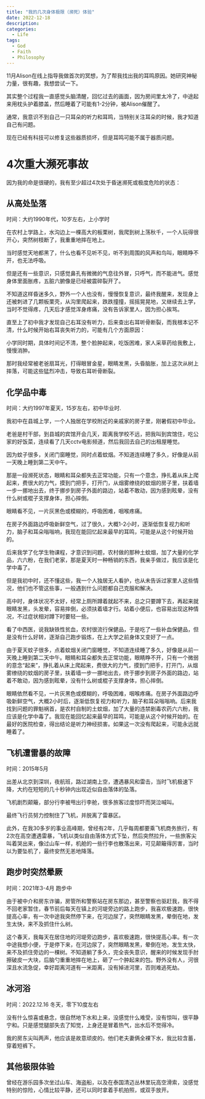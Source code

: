 ```yaml
---
title: "我的几次身体极限（濒死）体验"
date: 2022-12-18
description: 
categories:
  - Life
tags:
  - God
  - Faith
  - Philosophy
---
```


11月Alison在线上指导我做首次的冥想，为了帮我找出我的耳鸣原因。她研究神秘力量，很有趣，我想尝试一下。

其实整个过程我一直感觉头脑清醒，回忆过去的画面，因为房间里太冷了，中途起来用枕头护着膝盖，然后睡着了可能有1-2分钟，被Alison催醒了。

通常，我意识不到自己一只耳朵的听力和耳鸣，当特别关注耳朵的时候，我才知道自己有问题。

现在已经有科技可以修复这些器质损坏，但是耳鸣可能不属于器质问题。

# 4次重大濒死事故

因为我的命是很硬的，我有至少超过4次处于昏迷濒死或极度危险的状态：

## 从高处坠落

时间：大约1990年代，10岁左右，上小学时

在农村上学路上，水沟边上一棵高大的板栗树，我爬到树上荡秋千，一个人玩得很开心，突然树枝断了，我重重地摔在地上。

当时感觉天地都黑了，什么也看不见听不见，听不到周围的风声和鸟叫，眼睛睁不开，也无法呼吸。

但是还有一些意识，只感觉鼻孔有微微的气息往外冒，只呼气，而不能进气。感觉身体里面胀疼，五脏六腑像是已经被震碎裂开了。

不知道这样昏迷多久，野外一个人也没有，慢慢恢复意识，最终我醒来，发现身上还被刺进了几颗板栗壳，从沟里爬起来，跌跌撞撞，摇摇晃晃地，又继续去上学，当时不觉得疼，几天后才感觉浑身疼痛，没有告诉家里人，因为担心挨骂。

直至上了初中我才发现自己右耳没有听力，后来查出右耳听骨断裂，而我根本记不清，什么时候开始右耳丧失听力的，可能有几个方面原因：

小学同时期，具体时间记不清，整个脸肿起来，吃饭困难，家人采草药给我敷上，慢慢消肿。

那时我经常被老爸扇耳光，打得眼冒金星，眼睛发黑，头昏脑胀，加上这次从树上摔落，可能这些猛烈冲击，导致右耳听骨断裂。


## 化学品中毒

时间：大约1997年夏天，15岁左右，初中毕业时.

我初中在县城上学，一个人独居在学校附近的亲戚家的房子里，刚暑假初中毕业。

老爸是村干部，到县城的宾馆开会几天，距离我学校不远，把我叫到宾馆住，吃公家的好饭菜，连续看了几天cctv电影频道，然后我回去自己的出租屋睡觉。

因为蚊子很多，关闭门窗睡觉，同时点着蚊烟。不知道连续睡了多久，好像是从前一天晚上睡到第二天中午。

那是一段濒死状态，眼睛和耳朵都失去正常功能，只有一个意念，挣扎着从床上爬起来，费很大的力气，摸到门把手，打开门，从烟雾缭绕的蚊烟的房子里，扶着墙一步一挪地出去，终于挪步到房子外面的路边，站着不敢动，因为感到眩晕，没有什么树或棍子支撑身体，担心摔倒。

眼睛看不见，一片灰黑色或模糊的，呼吸困难，咽喉疼痛。

在房子外面路边呼吸新鲜空气，过了很久，大概1-2小时，逐渐低恢复视力和听力，脑子和耳朵嗡嗡响，我现在能回忆起来最早的耳鸣，可能是从这个时候开始的。

后来我学了化学生物课程，才意识到问题，农村做的那种土蚊烟，加了大量的化学品，六六粉，在我们老家，那是夏天时一种畅销的东西，我亲手做过，我应该是化学中毒了。

但是我初中时，还不懂这些，我一个人独居无人看护，也从未告诉过家里人这些情况，他们也不管这些事，一般遇到什么问题都自己克服和解决。

高中时，身体状况不太好，经常上厕所蹲着就起不来，总之只要蹲下去，再起来就眼睛发黑，头发晕，容易摔倒，必须扶着墙才行。站着小便后，也容易出现这种情况，不过症状相对蹲下时要轻一些。

看了中西医，说我缺铁性贫血，农村很流行保健品，于是吃了一些补血保健品，但是没有什么好转，逐渐自己跑步锻炼，在上大学之前身体又变好了一点。


由于夏天蚊子很多，点着蚊烟关闭门窗睡觉，不知道连续睡了多久，好像是从前一天晚上睡到第二天中午。眼睛和耳朵都失去正常功能，眼睛睁不开，只有一个微弱的意念“起来”，挣扎着从床上爬起来，费很大的力气，摸到门把手，打开门，从烟雾缭绕的蚊烟的房子里，扶着墙一步一挪地出去，终于挪步到房子外面的路边，站着不敢动，因为感到眩晕，没有什么树或棍子支撑身体，担心摔倒。

眼睛依然看不见，一片灰黑色或模糊的，呼吸困难，咽喉疼痛。在房子外面路边呼吸新鲜空气，大概2小时后，逐渐低恢复视力和听力，脑子和耳朵嗡嗡响。后来我找到问题的罪魁祸首，是农村自制的土蚊烟，加了大量的违禁剧毒农药六六粉，我应该是化学中毒了。我现在能回忆起来最早的耳鸣，可能是从这个时候开始的。在最好的医院检查，得出结论是听力神经损害。如果这一次没有爬起来，可能永远就睡着了。


## 飞机遭雷暴的故障

时间：2015年5月

出差从北京到深圳，夜航班，路过湖南上空，遭遇暴风和雷击，当时飞机极速下降，大约在短短的几十秒钟内出现近似自由落体的坠落。

飞机剧烈颠簸，部分行李被甩出行李舱，很多旅客过度惊吓而哭泣喊叫。

最终飞行员努力控制住了飞机，并脱离了雷暴区。


此外，在我30多岁的事业高峰期，曾经有2年，几乎每周都要乘飞机商务旅行，有2次在高空遭遇雷暴，飞机以类似自由落体方式下坠，然后突然拉升，一些旅客尖叫着哭出来，像过山车一样，机舱的一些行李也散落出来，可见颠簸得厉害，当时以为要坠机了，最终安然无恙地降落。


## 跑步时突然晕厥

时间：2021年3-4月 跑步中

由于被中介和房东诈骗，房管所和警察站在房东那边，甚至警察也驱赶我，我不得不回老家暂住，春节前后每天在镇上的河堤旁边的路上跑步，我喜欢极速跑，很快提高心率，有一次中途我突然停下来，在河边尿了，突然眼睛发黑，晕倒在地，发生太快，来不及抓住什么树。

这个春天，我每天在居住地的河堤旁边跑步，喜欢极速跑，很快提高心率。有一次中途我想小便，于是停下来，在河边尿了，突然眼睛发黑，晕倒在地，发生太快，来不及抓住旁边的一棵树。不知道躺了多久，完全丧失意识，醒来的时候发现手肘擦破皮一大块，后脑勺重重地摔在地上，砸了一个肿起来的包。野外没有人，河很深且水流急促，幸好距离河道有一米距离，没有掉进河里，否则难逃死劫。


## 冰河浴

时间：2022.12.16 冬天，零下10度左右

没有什么惊喜或悬念，很自然地下水和上来，没感觉什么难受，没有惊叫，很平静宁和。只是感觉腿部失去了知觉，上身还是冒着热气，出水后不觉得冷。

我的房东尖叫两声，他应该是故意顽皮的。他们老夫妻俩全裸下水，我比较含蓄，穿着短裤下。

## 其他极限体验

曾经在游乐园多次坐过山车、海盗船，以及在泰国清迈丛林里玩高空滑索，没感觉特别的惊险，心情比较平静，还可以同时拿着手机拍照，或双手放开。


